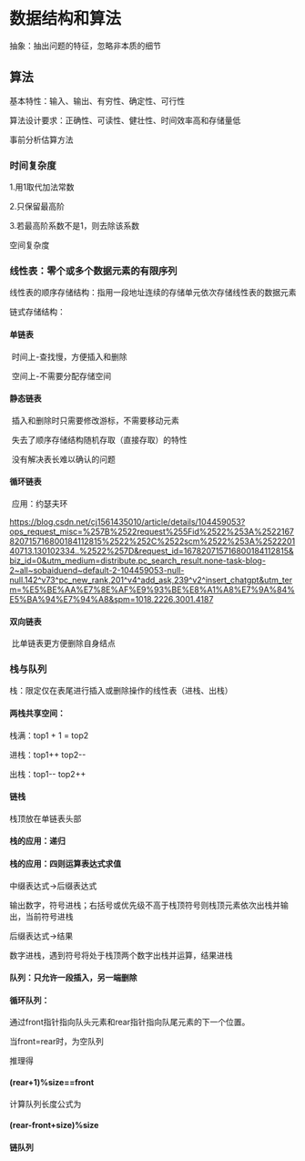 # 数据结构和算法

抽象：抽出问题的特征，忽略非本质的细节

## 算法

基本特性：输入、输出、有穷性、确定性、可行性

算法设计要求：正确性、可读性、健壮性、时间效率高和存储量低

事前分析估算方法

### 时间复杂度

1.用1取代加法常数

2.只保留最高阶

3.若最高阶系数不是1，则去除该系数

空间复杂度

### 线性表：零个或多个数据元素的有限序列

线性表的顺序存储结构：指用一段地址连续的存储单元依次存储线性表的数据元素

链式存储结构：

#### 单链表

​	时间上-查找慢，方便插入和删除

​	空间上-不需要分配存储空间

#### 静态链表

​	插入和删除时只需要修改游标，不需要移动元素

​	失去了顺序存储结构随机存取（直接存取）的特性

​	没有解决表长难以确认的问题

#### 循环链表

​	应用：约瑟夫环

https://blog.csdn.net/cj1561435010/article/details/104459053?ops_request_misc=%257B%2522request%255Fid%2522%253A%2522167820715716800184112815%2522%252C%2522scm%2522%253A%252220140713.130102334..%2522%257D&request_id=167820715716800184112815&biz_id=0&utm_medium=distribute.pc_search_result.none-task-blog-2~all~sobaiduend~default-2-104459053-null-null.142^v73^pc_new_rank,201^v4^add_ask,239^v2^insert_chatgpt&utm_term=%E5%BE%AA%E7%8E%AF%E9%93%BE%E8%A1%A8%E7%9A%84%E5%BA%94%E7%94%A8&spm=1018.2226.3001.4187

#### 双向链表

​	比单链表更方便删除自身结点



### 栈与队列

栈：限定仅在表尾进行插入或删除操作的线性表（进栈、出栈）

#### 两栈共享空间：

栈满：top1 + 1 = top2

进栈：top1++ top2--

出栈：top1-- top2++

#### 链栈

栈顶放在单链表头部

#### 栈的应用：递归

#### 栈的应用：四则运算表达式求值

中缀表达式->后缀表达式

输出数字，符号进栈；右括号或优先级不高于栈顶符号则栈顶元素依次出栈并输出，当前符号进栈

后缀表达式->结果

数字进栈，遇到符号将处于栈顶两个数字出栈并运算，结果进栈



#### 队列：只允许一段插入，另一端删除

#### 循环队列：

通过front指针指向队头元素和rear指针指向队尾元素的下一个位置。

当front=rear时，为空队列

推理得

#### (rear+1)%size==front

计算队列长度公式为

#### (rear-front+size)%size

#### 链队列

